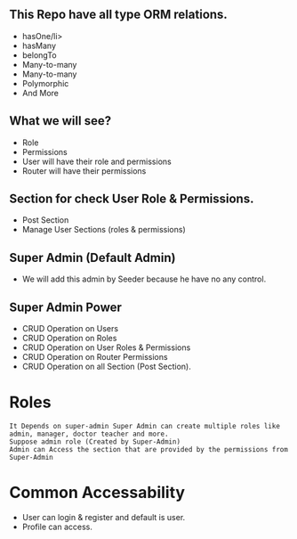 ## This Repo have all type ORM relations.

<ul>
    <li>hasOne/li>
    <li>hasMany</li>
    <li>belongTo</li>
    <li>Many-to-many</li>
    <li>Many-to-many</li>
    <li>Polymorphic</li>
    <li>And More</li>
</ul>

## What we will see?

<ul>
    <li>Role</li>
    <li>Permissions</li>
    <li>User will have their role and permissions</li>
    <li>Router will have their permissions</li>
</ul>

## Section for check User Role & Permissions.

<ul>
    <li>Post Section</li>
    <li>Manage User Sections (roles & permissions)</li>
</ul>

## Super Admin (Default Admin)

<ul>
    <li>We will add this admin by Seeder because he have no any control.</li>
</ul>

## Super Admin Power

<ul>
    <li>CRUD Operation on Users</li>
    <li>CRUD Operation on Roles</li>
    <li>CRUD Operation on User Roles & Permissions</li>
    <li>CRUD Operation on Router Permissions</li>
    <li>CRUD Operation on all Section (Post Section).</li>
</ul>

# Roles

    It Depends on super-admin Super Admin can create multiple roles like admin, manager, doctor teacher and more.
    Suppose admin role (Created by Super-Admin)
    Admin can Access the section that are provided by the permissions from Super-Admin

# Common Accessability

<ul>
    <li>User can login & register and default is user.</li>
    <li>Profile can access.</li>
</ul>
